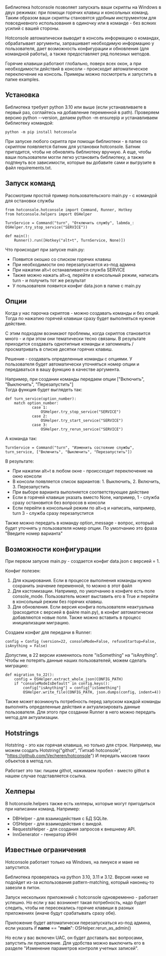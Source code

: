 Библиотека hotconsole позволяет запускать ваши скрипты на Windows в двух режимах: при помощи горячих клавиш и консольных команд. Таким образом ваши скрипты становятся удобным инструментом для повседневного использования в одиночку или в команде - без всяких усилий с вашей стороны. 

Hotconsole автоматически выводит в консоль информацию о командах, обрабатывает аргументы, запрашивает необходимую информацию у пользователя, дает возможность конфигурации и обновления (для командной работы), а также предоставляет ряд полезных методов.

Горячие клавиши работают глобально, поверх всех окон, а при необходимости действий в консоли - происходит автоматическое переключение на консоль. Примеры можно посмотреть и запустить в папке examples.

## Установка
Библиотека требует python 3.10 или выше (если устанавливаете в первый раз, соглайтесь на добавление переменной в path). Проверяем версию python --version, делаем python -m ensurepip и устанавливаем библиотеку командой:

```
python -m pip install hotconsole
```

При запуске любого скрипта при помощи библиотеки - в папке со скриптом появляется батник для установки hotconsole.
Батник пригодится, чтобы не обновлять библиотеку вручную. А еще, чтобы ваши пользователи могли легко установить библиотеку, а также подтянуть все зависимости, которые вы добавите сами и выгрузите в файл requirements.txt.

## Запуск команд

Рассмотрим простой пример пользовательского main.py - с командой для остановки службы

```
from hotconsole.hotconsole import Command, Runner, Hotkey
from hotconsole.helpers import OSHelper

TurnService = Command("turn", "Отключить службу", labmda_: OSHelper.try_stop_service("SERVICE"))

def main():
    Runner().run([Hotkey("alt+t", TurnService, None)])
```

Что происходит при запуске main.py:
- Появится окошко со списком горячих клавиш
- При необходимости оно перезапускается из-под админа
- При нажатии alt+t останавливается служба SERVICE
- Также можно нажать alt+q, перейти в консольный режим, написать turn - и получить тот же результат
- У пользователя появится конфиг data.json в папке с main.py

## Опции

Когда у нас парочка скриптов - можно создавать команды и без опций. Тогда по нажатию горячей клавиши сразу будет выполняться нужное действие. 

С этим подходом возникают проблемы, когда скриптов становится много - и при этом они тематически тесно связаны. В результате приходится создавать однотипные команды и запоминать / просматривать в списке десятки горячих клавиш. 

Решение - создавать определенные команды с опциями. У пользователя будет автоматически уточняться номер опции и передаваться в вашу функцию в качестве аргумента. 

Например, при создании команды передаем опции ["Включить", "Выключить", "Перезапустить"]   
Тогда функция будет выглядеть так:

```
def turn_service(option_number):
    match option_number:
            case 1:
                OSHelper.try_stop_service("SERVICE")
            case 2:
                OSHelper.try_start_service("SERVICE")
            case 3:
                OSHelper.try_rerun_service("SERVICE")
```

А команда так:
```
TurnService = Command("turn", "Изменить состояние службы", turn_service, ["Включить", "Выключить", "Перезапустить"])
```

В результате:
- При нажатии alt+t в любом окне - происсходит переключение на окно консоли
- В консоли появляется список вариантов: 1. Выключить, 2. Включить, 3. Перезапустить
- При выборе варианта выполняется соответствующее действие
- Если в горячей клавише указать вместо None, например, 1 - служба сразу остановится без вопросов в консоли
- Если перейти в консольный режим по alt+q и написать, например, turn 3 - служба сразу перезапустится

Также можно передать в команду option_message - вопрос, который будет уточнять у пользователя номер опции. По умолчанию это фраза "Введите номер варианта"

## Возможности конфигурации

При первом запуске main.py - создается конфиг data.json с версией = 1. 

Конфиг полезен:
1) Для кэширования. Если в процессе выполнения команды нужно сохранить значение переменной, то можно в этот файл
2) Для кастомизации. Например, по умолчанию в конфиге есть поле console_mode. Пользователь может выставить его в True и перейти в консольный режим без горячих клавиш. 
3) Для обновления. Если версия конфига пользователя неактуальна (расходится с версией в файле main.py), в конфиг автоматически добавляются новые поля. Также можно вставить в процесс инициализации миграцию.

Создаем конфиг для передачи в Runner: 

```
config = Config (version=22, consoleMode=False, refuseStartup=False, isAnything = False)
```

Допустим, в 22 версии изменилось поле "isSomething" на "isAnything". Чтобы не потерять данные наших пользователей, можем сделать миграцию:

```
def migration_to_22():
    config = OSHelper.extract_whole_json(CONFIG_PATH)
    if "consoleModeIsDefault" in config.keys():
        config["isAnything"] = config["isSomething"]
        OSHelper.write_file(CONFIG_PATH, json.dumps(config, indent=4))
```

Также может возникнуть потребность перед запуском каждой команды выполнять определенные действия и актуализировать данные пользователя. Для этого при создании Runner в него можно передать метод для актуализации. 

## Hotstrings

Hotstring - это как горячая клавиша, но только для строк. 
Например, мы можем создать Hotstring("githot", "Гитхаб hotconsole", "https://github.com/Vecheren/hotconsole")
И передать массив таких объектов в метод run.

Работает это так: пишем githot, нажимаем пробел - вместо githot в нашем случае подставляется ссылка.

## Хелперы

В hotconsole.helpers также есть хелперы, которые могут пригодиться при написании команд.
Например: 
- DBHelper - для взаимодействия с БД SQLite.
- OSHelper - для взаимодействия с виндой.
- RequestsHelper - для создания запросов к внешнему API.
- InnGenerator - генератор ИНН

## Известные ограничения

Hotconsole работает только на Windows, на линуксе и маке не запустится.

Библиотека проверялась на python 3.10, 3.11 и 3.12. Версия ниже не подойдет из-за использования pattern-matching, который наконец-то завезли в питон.

Запуск нескольких приложений с hotconsole одновременно - работает успешно. Но если у вас возникнет такая потребность, надо будет следить, чтобы не пересекались горячие клавиши в разных приложениях (иначе будут срабатывать сразу обе).

Приложение будет автоматически перезапускаться из-под админа, если указать if __name__ == "__main__": OSHelper.rerun_as_admin()

Но если у вас включен UAC, он будет доставать вас вопросами, запустить ли приложение. Для удобства можно выключить его в разделе "Изменение параметров контроля учетных записей".
